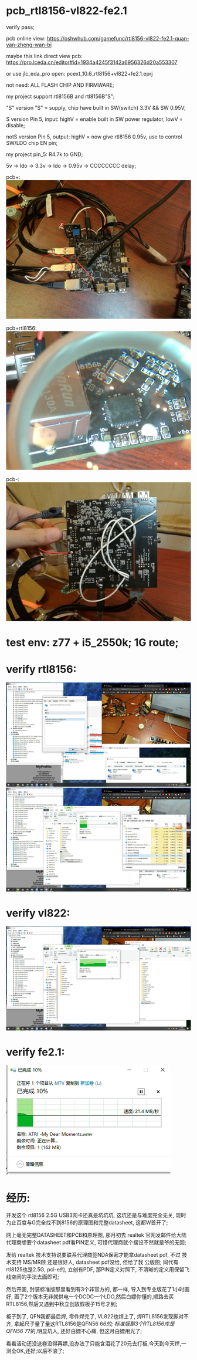 # pcb_rtl8156-vl822-fe2.1

verify pass;

pcb online view: https://oshwhub.com/gamefunc/rtl8156-vl822-fe2.1-quan-yan-zheng-wan-bi

maybe this link direct view pcb: https://pro.lceda.cn/editor#id=1934a4245f3142a6956326d20a553307

or use jlc_eda_pro open: pcext_10.6_rtl8156+vl822+fe2.1.eprj

not need: ALL FLASH CHIP AND FIRMWARE; 


my project support rtl8156B and rtl8156B"S";

"S" version "S" = supply, chip have built in SW(switch) 3.3V && SW 0.95V;

S version Pin 5, input: highV = enable built in SW power regulator, lowV = disable;

notS version Pin 5, output: highV = now give rtl8156 0.95v, use to control SW/LDO chip EN pin;

my project pin_5: R4.7k to GND;

5v -> ldo -> 3.3v -> ldo -> 0.95v -> CCCCCCCC delay;




pcb+:
![image](https://raw.githubusercontent.com/gamefunc/pcb_rtl8156-vl822-fe2.1/main/imgs/pbc%2B.jpg)

pcb+rtl8156:
![image](https://raw.githubusercontent.com/gamefunc/pcb_rtl8156-vl822-fe2.1/main/imgs/pbc%2Brtl8156.jpg)

pcb-:
![image](https://raw.githubusercontent.com/gamefunc/pcb_rtl8156-vl822-fe2.1/main/imgs/pcb-.jpg)


# test env: z77 + i5_2550k; 1G route;

# verify rtl8156:
![image](https://raw.githubusercontent.com/gamefunc/pcb_rtl8156-vl822-fe2.1/main/imgs/rtl8156_verify_0.jpg)
![image](https://raw.githubusercontent.com/gamefunc/pcb_rtl8156-vl822-fe2.1/main/imgs/rtl8156_verify_1.jpg)

# verify vl822:
![image](https://raw.githubusercontent.com/gamefunc/pcb_rtl8156-vl822-fe2.1/main/imgs/vl822_verify.jpg)

# verify fe2.1:
![image](https://raw.githubusercontent.com/gamefunc/pcb_rtl8156-vl822-fe2.1/main/imgs/fe2.1_verify.jpg)


# 经历:
开发这个 rtl8156 2.5G USB3网卡还真是坑坑坑, 这坑还是与难度完全无关, 现时为止百度与G完全找不到8156的原理图和完整datasheet, 这都W首开了;

网上毫无完整DATASHEET和PCB和原理图, 那月初去 realtek 官网发邮件给大陆代理商想要个datasheet pdf看PIN定义, 可惜代理商就个摆设不然就是爷的无回;

发给 realtek 技术支持说要联系代理商签NDA保密才能拿datasheet pdf, 
不过 技术支持 MS/MR顾 还是很好人, datasheet pdf没给, 但给了我 公版图;
同代有rtl8125也是2.5G, pci-e的, 立创有PDF, 那PIN定义对照下, 不清晰的定义用保留飞线空间的手法去画即可;

然后开画, 封装标准版那里看到有3个非官方的, 都一样, 导入到专业版花了1小时画好,
画了2个版本无非就供电一个DCDC一个LDO,然后白嫖你懂的,顺路去买RTL8156,然后又遇到中秋立创放假板子15号才到;

板子到了, QFN我都最后焊, 零件焊完了, VL822也焊上了, 焊RTL8156发现脚对不齐, 拿起尺子量了量这RTL8156是QFN56 6*6的; 标准版那3个RTL8156库是QFN56 7*7的,明显坑人, 还好白嫖不心痛, 但这月白嫖用光了;

看看活动还没送卷没得再嫖,没办法了只能含泪花了20元去打板,今天到今天焊,一测全OK,还好;以后不浪了;
